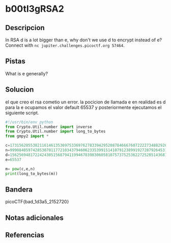 # b00tl3gRSA2


## Descripcion
In RSA d is a lot bigger than e, why don't we use d to encrypt instead of e? Connect with `nc jupiter.challenges.picoctf.org 57464`.
## Pistas
What is e generally?

## Solucion
el que creo el rsa cometio un error. la pocicion de llamada e en realidad es d
para la e ocupamos el valor default 65537 y posteriormente ejecutamos el siguiente script.
```python
#!/usr/bin/env python
from Crypto.Util.number import inverse
from Crypto.Util.number import long_to_bytes
from gmpy2 import *

c=17315620553821161461353697533697627833942952087846667607222273488292638477849290663733154190675570738353302640397108909756241851987840835719495815157144910087408480342408908961219230494176447763146808018888343030043757054098587606219089366077954325442976458189972635618598913031511775413511140010285491044401
n=99908405974285387011772103437946062335399151410791238991927287926453102060050544441345857244979346909841944006788030499919449731159811652742471716577793815516091635961434041726535432522420363319015808202642495059271497890706063136735515279482022408872038259290573499165483957849589548899507915523668785741987
d=15625694817224243051568794119946703983060581075737525362272528514368132446030762478047439412256256859878845935419340412655055308366084340763390681522229983125988712062787317529917449538830200495814740170462452519022102832298201032093402172124456761073162132989743002094408220841274442913108998102483271345473
e=65537

m= pow(c,e,n)
print(long_to_bytes(m))


```
## Bandera
picoCTF{bad_1d3a5_2152720}
## Notas adicionales


## Referencias
